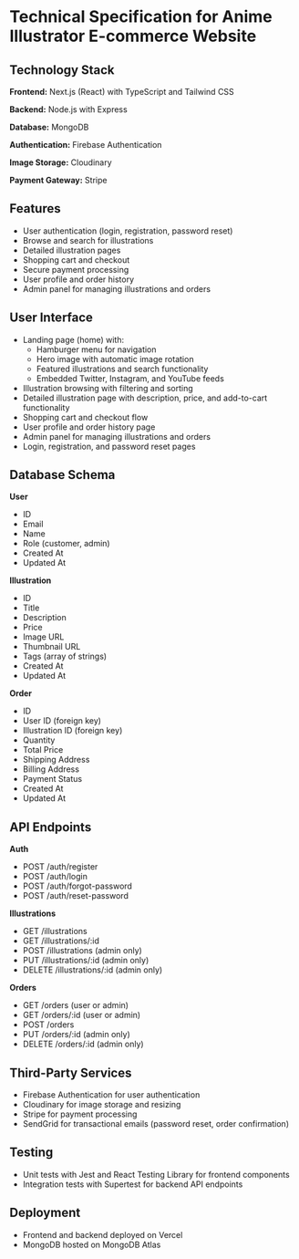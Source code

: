 # Technical Specification for Anime Illustrator E-commerce Website

## Technology Stack

**Frontend:** Next.js (React) with TypeScript and Tailwind CSS

**Backend:** Node.js with Express

**Database:** MongoDB

**Authentication:** Firebase Authentication

**Image Storage:** Cloudinary

**Payment Gateway:** Stripe

## Features

- User authentication (login, registration, password reset)
- Browse and search for illustrations
- Detailed illustration pages
- Shopping cart and checkout
- Secure payment processing
- User profile and order history
- Admin panel for managing illustrations and orders

## User Interface

- Landing page (home) with:
  - Hamburger menu for navigation
  - Hero image with automatic image rotation
  - Featured illustrations and search functionality
  - Embedded Twitter, Instagram, and YouTube feeds
- Illustration browsing with filtering and sorting
- Detailed illustration page with description, price, and add-to-cart functionality
- Shopping cart and checkout flow
- User profile and order history page
- Admin panel for managing illustrations and orders
- Login, registration, and password reset pages

## Database Schema

**User**

- ID
- Email
- Name
- Role (customer, admin)
- Created At
- Updated At

**Illustration**

- ID
- Title
- Description
- Price
- Image URL
- Thumbnail URL
- Tags (array of strings)
- Created At
- Updated At

**Order**

- ID
- User ID (foreign key)
- Illustration ID (foreign key)
- Quantity
- Total Price
- Shipping Address
- Billing Address
- Payment Status
- Created At
- Updated At

## API Endpoints

**Auth**

- POST /auth/register
- POST /auth/login
- POST /auth/forgot-password
- POST /auth/reset-password

**Illustrations**

- GET /illustrations
- GET /illustrations/:id
- POST /illustrations (admin only)
- PUT /illustrations/:id (admin only)
- DELETE /illustrations/:id (admin only)

**Orders**

- GET /orders (user or admin)
- GET /orders/:id (user or admin)
- POST /orders
- PUT /orders/:id (admin only)
- DELETE /orders/:id (admin only)

## Third-Party Services

- Firebase Authentication for user authentication
- Cloudinary for image storage and resizing
- Stripe for payment processing
- SendGrid for transactional emails (password reset, order confirmation)

## Testing

- Unit tests with Jest and React Testing Library for frontend components
- Integration tests with Supertest for backend API endpoints

## Deployment

- Frontend and backend deployed on Vercel
- MongoDB hosted on MongoDB Atlas
